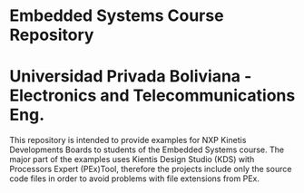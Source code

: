 # Embedded Systems Course Repository
# Universidad Privada Boliviana - Electronics and Telecommunications Eng.

This repository is intended to provide examples for NXP Kinetis Developments Boards to students of the Embedded Systems course.
The major part of the examples uses Kientis Design Studio (KDS) with Processors Expert (PEx)Tool, therefore the projects include only the source code files in order to avoid problems with file extensions from PEx.